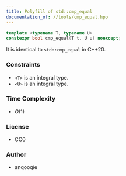 ```yaml
---
title: Polyfill of std::cmp_equal
documentation_of: //tools/cmp_equal.hpp
---
```


```cpp
template <typename T, typename U>
constexpr bool cmp_equal(T t, U u) noexcept;
```

It is identical to `std::cmp_equal` in C++20.

### Constraints
- `<T>` is an integral type.
- `<U>` is an integral type.

### Time Complexity
- $O(1)$

### License
- CC0

### Author
- anqooqie
